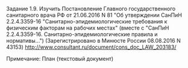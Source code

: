 Задание 1.9. Изучить Постановление Главного государственного санитарного врача РФ от 21.06.2016 N 81 "Об утверждении СанПиН 2.2.4.3359-16 "Санитарно-эпидемиологические требования к физическим факторам на рабочих местах" (вместе с "СанПиН 2.2.4.3359-16. Санитарно-эпидемиологические правила и нормативы...") 
(Зарегистрировано в Минюсте России 08.08.2016 N 43153)
http://www.consultant.ru/document/cons_doc_LAW_203183/

Примечание: План (текстовый документ)
